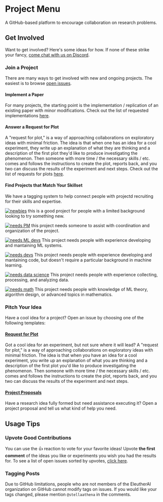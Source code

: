 # Project Menu

A GitHub-based platform to encourage collaboration on research problems.


## Get Involved

Want to get involved? Here's some ideas for how. If none of these strike your fancy, [come chat with us on Discord](https://discord.gg/CZW7s9KS4W).

### Join a Project

There are many ways to get involved with new and ongoing projects. The easiest is to browse [open issues](https://github.com/EleutherAI/project-menu/issues).


#### Implement a Paper

For many projects, the starting point is the implementation / replication of an existing paper with minor modifications. Check out the list of requested implementations [here](https://github.com/EleutherAI/project-menu/issues?q=is%3Aissue+is%3Aopen+Replication+OR+Implementation+).

#### Answer a Request for Plot

A "request for plot," is a way of approaching collaborations on exploratory ideas with minimal friction. The idea is that when one has an idea for a cool experiment, they write up an explanation of what they are thinking and a description of the first plot they'd like to produce investigating the phenomenon. Then someone with more time / the necessary skills / etc. comes and follows the instructions to create the plot, reports back, and you two can discuss the results of the experiment and next steps. Check out the list of requests for plots [here](https://github.com/EleutherAI/project-menu/issues?q=is%3Aissue+is%3Aopen+RFP).

#### Find Projects that Match Your Skillset

We have a tagging system to help connect people with projectd recruiting for their skills and expertise.

[![newbies](https://img.shields.io/github/labels/EleutherAI/project-menu/Newbies%20Welcome?style=plastic)](https://github.com/EleutherAI/project-menu/labels/Newbies%20Welcome) this is a good project for people with a limited background looking to try something new.

[![needs PM](https://img.shields.io/github/labels/EleutherAI/project-menu/Recruiting:%20PM?style=plastic)](https://github.com/EleutherAI/project-menu/labels/Recruiting:%20PM) this project needs someone to assist with coordination and organization of the project.

[![needs ML devs](https://img.shields.io/github/labels/EleutherAI/project-menu/Recruiting%3A%20ML%20Dev?style=plastic)](https://github.com/EleutherAI/project-menu/labels/Recruiting:%20ML%20Dev) This project needs people with experience developing and mantaining ML systems.

[![needs devs](https://img.shields.io/github/labels/EleutherAI/project-menu/Recruiting:%20SWE?style=plastic)](https://github.com/EleutherAI/project-menu/labels/Recruiting:%20SWE) This project needs people with experience developing and mantaining code, but doesn't require a particular background in machine learning.

[![needs data science](https://img.shields.io/github/labels/EleutherAI/project-menu/Recruiting:%20Data%20Science?style=plastic)](https://github.com/EleutherAI/project-menu/labels/Recruiting:%20Data%20Science) This project needs people with experience collecting, processing, and analyzing data.

[![needs math](https://img.shields.io/github/labels/EleutherAI/project-menu/Recruiting:%20Theory?style=plastic)](https://github.com/EleutherAI/project-menu/labels/Recruiting:%20Theory) This project needs people with knowledge of ML theory, algorithm design, or advanced topics in mathematics.

### Pitch Your Idea

Have a cool idea for a project? Open an issue by choosing one of the following templates:

#### [Request for Plot](https://github.com/EleutherAI/project-menu/issues/new?assignees=&labels=&template=request-for-plot.md&title=%5BRFP%5D+)

Got a cool idea for an experiment, but not sure where it will lead? A "request for plot," is a way of approaching collaborations on exploratory ideas with minimal friction. The idea is that when you have an idea for a cool experiment, you write up an explanation of what you are thinking and a description of the first plot you'd like to produce investigating the phenomenon. Then someone with more time / the necessary skills / etc. comes and follows the instructions to create the plot, reports back, and you two can discuss the results of the experiment and next steps.

#### [Project Proposals](https://github.com/EleutherAI/project-menu/issues/new?assignees=&labels=&template=project.md)

Have a research idea fully formed but need assistance executing it? Open a project proposal and tell us what kind of help you need.

## Usage Tips

### Upvote Good Contributions

You can use the :thumbsup: reaction to vote for your favorite ideas! Upvote __the first comment__ of the ideas you like or experiments you wish you had the results for. To see a list of open issues sorted by upvotes, [click here](https://github.com/EleutherAI/project-menu/issues?q=is%3Aissue+is%3Aopen+sort%3Areactions-%2B1-desc).

### Tagging Posts

Due to GitHub limitations, people who are not members of the EleutherAI organization on GitHub cannot modify tags on issues. If you would like your tags changed, please mention `@stellaathena` in the comments.
